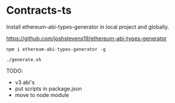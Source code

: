 
# Contracts-ts

Install ethereum-abi-types-generator in local project and globally.

https://github.com/joshstevens19/ethereum-abi-types-generator

```
npm i ethereum-abi-types-generator -g
```

```
./generate.sh
```


TODO:

- v3 abi's
- put scripts in package.json
- move to node module

